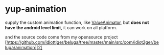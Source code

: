 yup-animation
=============

supply the custom animation function, like [ValueAnimator][1], but **does not have the android level limit**, it can work on all platform.

and the source code come from my opensource project [https://github.com/idiottiger/beluga/tree/master/main/src/com/idiot2ger/beluga/animation][2]

[1]: http://developer.android.com/reference/android/animation/ValueAnimator.html
[2]: https://github.com/idiottiger/beluga/tree/master/main/src/com/idiot2ger/beluga/animation

